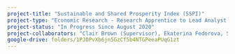 ```yaml
---
project-title: "Sustainable and Shared Prosperity Index (SSPI)"
project-type: "Economic Research - Research Apprentice to Lead Analyst and Project Manager"
project-status: "In Progress Since August 2020"
project-collaborators: "Clair Brown (Supervisor), Ekaterina Fedorova, Sangcheol Moon, Tai Lohrer, Uma Krishnaswammy, Ryusuke Kondo, Claudio Pezzia, Simon Sallstrom, Michelle Tan, McCoy Cantwell, Jeffrey Suzuki, Sreeja Apparaju, Ploypat Taedullayasatit, Daya Khunkhun, Izzy Weiss, Abigale Lischak, Minh Nguyen, Richard Lu, Sonya Chang, Jess Nathan, Justin Laskowski"
google-drive: folders/1PJDPvXb6jn5GzCf5b4NTGPeeaPUqG1zt
---
```

